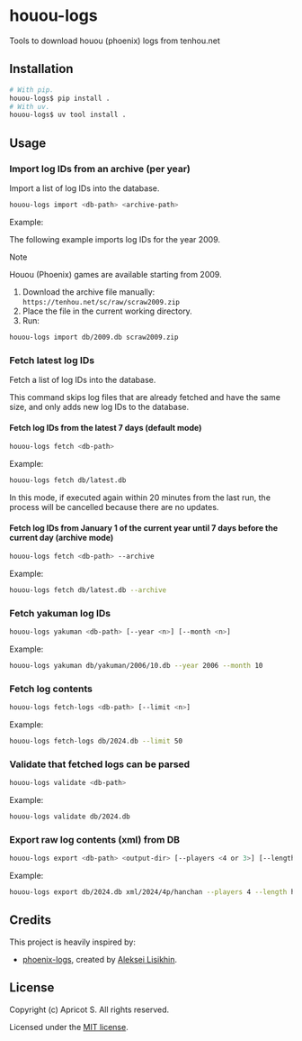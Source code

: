 # houou-logs

Tools to download houou (phoenix) logs from tenhou.net

## Installation

```sh
# With pip.
houou-logs$ pip install .
# With uv.
houou-logs$ uv tool install .
```

## Usage

### Import log IDs from an archive (per year)

Import a list of log IDs into the database.

```sh
houou-logs import <db-path> <archive-path>
```

Example:

The following example imports log IDs for the year 2009.

> [!NOTE]
> Houou (Phoenix) games are available starting from 2009.

1. Download the archive file manually: `https://tenhou.net/sc/raw/scraw2009.zip`
2. Place the file in the current working directory.
3. Run:

```sh
houou-logs import db/2009.db scraw2009.zip
```

### Fetch latest log IDs

Fetch a list of log IDs into the database.

This command skips log files that are already fetched and have the same size, and only adds new log IDs to the database.

#### Fetch log IDs from the latest 7 days (default mode)

```sh
houou-logs fetch <db-path>
```

Example:

```sh
houou-logs fetch db/latest.db
```

In this mode, if executed again within 20 minutes from the last run, the process will be cancelled because there are no updates.

#### Fetch log IDs from January 1 of the current year until 7 days before the current day (archive mode)

```sh
houou-logs fetch <db-path> --archive
```

Example:

```sh
houou-logs fetch db/latest.db --archive
```

### Fetch yakuman log IDs

```sh
houou-logs yakuman <db-path> [--year <n>] [--month <n>]
```

Example:

```sh
houou-logs yakuman db/yakuman/2006/10.db --year 2006 --month 10
```

### Fetch log contents

```sh
houou-logs fetch-logs <db-path> [--limit <n>]
```

Example:

```sh
houou-logs fetch-logs db/2024.db --limit 50
```

### Validate that fetched logs can be parsed

```sh
houou-logs validate <db-path>
```

Example:

```sh
houou-logs validate db/2024.db
```

### Export raw log contents (xml) from DB

```sh
houou-logs export <db-path> <output-dir> [--players <4 or 3>] [--length <t or h>] [--limit <n>] [--offset <n>]
```

Example:

```sh
houou-logs export db/2024.db xml/2024/4p/hanchan --players 4 --length h --limit 100 --offset 50
```

## Credits

This project is heavily inspired by:

- [phoenix-logs](https://github.com/MahjongRepository/phoenix-logs), created by [Aleksei Lisikhin](https://github.com/Nihisil).

## License

Copyright (c) Apricot S. All rights reserved.

Licensed under the [MIT license](LICENSE).
